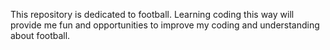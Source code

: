 This repository is dedicated to football. Learning coding this way will provide me fun and opportunities to improve my coding and understanding about football. 

